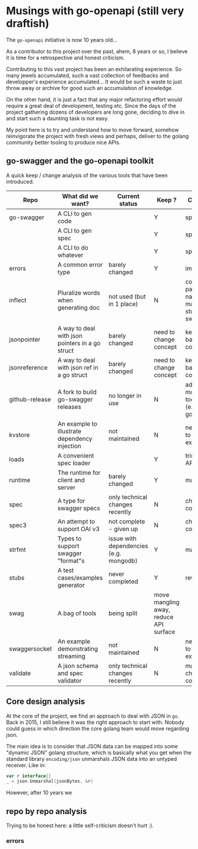 # Musings with go-openapi (still very draftish)

The `go-openapi` initiative is now 10 years old...

As a contributor to this project over the past, ahem, 8 years or so, I believe it is time for a retrospective and honest criticism.

Contributing to this vast project has been an exhilarating experience. So many jewels accumulated, such a vast collection of feedbacks and
developper's experience accumulated... It would be such a waste to just throw away or archive for good such an accumulation of knowledge.

On the other hand, it is just a fact that any major refactoring effort would require a great deal of development, testing etc.
Since the days of the project gathering dozens of developers are long gone, deciding to dive in and start such a daunting task is not easy.

My point here is to try and understand how to move forward, somehow reinvigorate the project with fresh views and perhaps, deliver to the
golang community better tooling to produce nice APIs.

## go-swagger and the go-openapi toolkit

A quick keep / change analysis of the various tools that have been introduced.

| Repo          | What did we want?   | Current status | Keep ? | Change ? |
|---------------|---------------------|----------------|--------|----------|
|go-swagger     | A CLI to gen code   |                |  Y     | split    |  
|               | A CLI to gen spec   |                |  Y     | split    |
|               | A CLI to do whatever   |                |  Y     | split    |
| errors        | A common error type | barely changed |  Y     | improve  |
| inflect       | Pluralize words when generating doc | not used (but in 1 place) | N | could be part of the name mangling stuff in swag |
| jsonpointer   | A way to deal with json pointers in a go struct | barely changed |  need to change concept  | keep for backward compat.  |
| jsonreference | A way to deal with json ref in a go struct | barely changed |  need to change concept  | keep for backward compat.  |
|github-release | A fork to build go-swagger releases | no longer in use | N | adopt modern tooling (e.g. goreleaser) |
| kvstore       | An example to illustrate dependency injection | not maintained | N | new repo to collect examples |
| loads         | A convenient spec loader | | Y | trim down API |
| runtime       | The runtime for client and server | barely changed | Y | major split |
| spec          | A type for swagger specs          | only technical changes recently | N | change concept |
| spec3         | An attempt to support OAI v3      | not complete - given up | N | change concept | 
| strfmt        | Types to support swagger "format"s | issue with dependencies (e.g. mongodb) | Y | major split |
| stubs         | A test cases/examples generator    | never completed | Y | rewrite |
| swag          | A bag of tools           | being split | move mangling away, reduce API surface |
| swaggersocket | An example demonstrating streaming | not maintained | N | new repo to collect examples |
| validate      | A json schema and spec validator  | only technical changes recently | N | major split, change concept | 

## Core design analysis

At the core of the project, we find an approach to deal with JSON in `go`.
Back in 2015, I still believe it was the right approach to start with. Nobody could guess in which direction the core golang team would move regarding json.

The main idea is to consider that JSON data can be mapped into some "dynamic JSON" golang structure, which is basically what you get when the standard
library `encoding/json` unmarshals JSON data into an untyped receiver. Like in:
```go
var r interface{}
_ = json.Unmarshal(jsonBytes, &r)
```

However, after 10 years we 
## repo by repo analysis

Trying to be honest here: a little self-criticism doesn't hurt :).
### 
### errors

